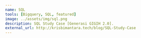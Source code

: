 ```yaml
---
name: SQL
tools: [Bigquery, SQL, featured]
image: ../assets/img/sql.png
description: SQL Study Case [Generasi GIGIH 2.0].
external_url: http://krisbimantara.tech/blog/SQL-Study-Case
---
```

